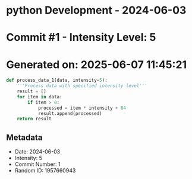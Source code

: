 ﻿# python Development - 2024-06-03
# Commit #1 - Intensity Level: 5
# Generated on: 2025-06-07 11:45:21
```python
def process_data_1(data, intensity=5):
    '''Process data with specified intensity level'''
    result = []
    for item in data:
        if item > 0:
            processed = item * intensity + 84
            result.append(processed)
    return result
```
## Metadata
- Date: 2024-06-03
- Intensity: 5
- Commit Number: 1
- Random ID: 1957660943
